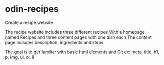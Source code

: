 # odin-recipes

Create a recipe website

The recipe website includes three different recipes
With a homepage named Recipes and three content pages with one dish each
The content page includes description, ingredients and steps

The goal is to get familiar with basic html elements and Git
ex: meta, title, h1, p, img, ul, ol, li
